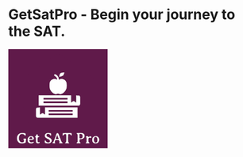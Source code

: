 
GetSatPro - Begin your journey to the SAT.
=============
  <img width="200" height="200" src="/public/Logo.png">
	

